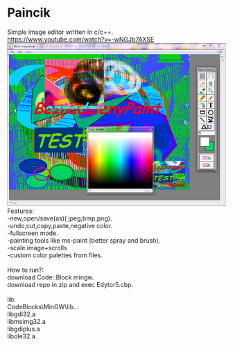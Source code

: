 # Paincik

Simple image editor written in c/c++.<br>
https://www.youtube.com/watch?v=-wNGJb7AXSE
![alt text](https://github.com/andzejek/Edytor5/blob/master/example2.png)<br>
Features:<br>
-new,open/save(as)( jpeg,bmp,png).<br>
-undo,cut,copy,paste,negative color.<br>
-fullscreen mode.<br>
-painting tools like ms-paint (better spray and brush).<br>
-scale image+scrolls<br>
-custom color palettes from files.<br>
<br>
How to run?:<br>
download Code::Block mingw.<br>
download repo in zip and exec Edytor5.cbp.<br>
<br>
lib:<br>
CodeBlocks\MinGW\lib\...<br>
libgdi32.a<br>
libmsimg32.a<br>
libgdiplus.a<br>
libole32.a<br>


